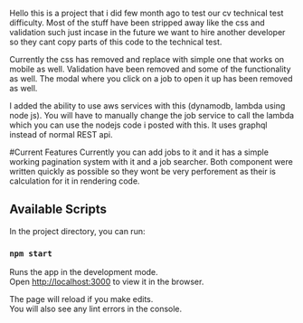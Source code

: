 Hello this is a project that i did few month ago to test our cv technical test difficulty. Most of the stuff have been stripped away like the css and validation such just incase in the future we want to hire another developer so they cant copy parts of this code to the technical test. 

Currently the css has removed and replace with simple one that works on mobile as well. Validation have been removed and some of the functionality as well. The modal where you click on a job to open it up has been removed as well.

I added the ability to use aws services with this (dynamodb, lambda using node js). You will have to manually change the job service to call the lambda which you can use the nodejs code i posted with this. It uses graphql instead of normal REST api.

#Current Features
Currently you can add jobs to it and it has a simple working pagination system with it and a job searcher. Both component were written quickly as possible so they wont be very perforement as their is calculation for it in rendering code.

## Available Scripts

In the project directory, you can run:

### `npm start`

Runs the app in the development mode.<br>
Open [http://localhost:3000](http://localhost:3000) to view it in the browser.

The page will reload if you make edits.<br>
You will also see any lint errors in the console.

